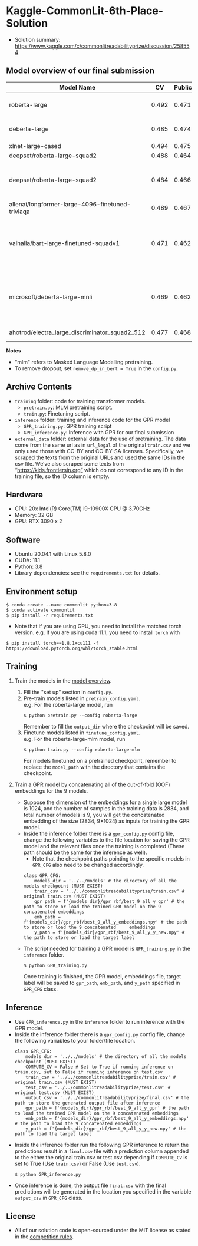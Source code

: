 # Kaggle-CommonLit-6th-Place-Solution

* Solution summary: https://www.kaggle.com/c/commonlitreadabilityprize/discussion/258554

## Model overview of our final submission

| Model Name | CV | Public | Private | notes
| --- | --- | --- | --- | --- |
| roberta-large | 0.492 | 0.471 | 0.471| mlm on training set
| deberta-large | 0.485 |0.474 | 0.476| mlm on training set
| xlnet-large-cased | 0.494 | 0.475 | 0.476| 
| deepset/roberta-large-squad2 | 0.488 | 0.464 | 0.467| 
| deepset/roberta-large-squad2 | 0.484 | 0.466 | 0.464 | mlm on train set and external data
| allenai/longformer-large-4096-finetuned-triviaqa | 0.489 | 0.467 | 0.47 | 
| valhalla/bart-large-finetuned-squadv1 | 0.471 | 0.462 | 0.466 |  mlm on train set and external data, remove dropout
| microsoft/deberta-large-mnli | 0.469 | 0.462 | 0.469 | mlm on train set and external data, remove dropout
| ahotrod/electra_large_discriminator_squad2_512 | 0.477 | 0.468 | 0.468 | remove dropout

**Notes**
* "mlm" refers to Masked Language Modelling pretraining.
* To remove dropout, set `remove_dp_in_bert = True` in the `config.py`.

## Archive Contents
* `training` folder: code for training transformer models.
    - `pretrain.py`: MLM pretraining script.
    - `train.py`: Finetuning script.
* `inference` folder: training and inference code for the GPR model
    - `GPR_training.py`: GPR training script
    - `GPR_inference.py`: Inference with GPR for our final submission
* `external_data` folder: external data for the use of pretraining. The data come from the same url as in `url_legal` of the original `train.csv` and we only used those with CC-BY and CC-BY-SA licenses. Specifically, we scraped the texts from the original URLs and used the same IDs in the csv file. We’ve also scraped some texts from “https://kids.frontiersin.org” which do not correspond to any ID in the training file, so the ID column is empty.

## Hardware
* CPU: 20x Intel(R) Core(TM) i9-10900X CPU @ 3.70GHz
* Memory: 32 GB
* GPU: RTX 3090 x 2

## Software
* Ubuntu 20.04.1 with Linux 5.8.0
* CUDA: 11.1
* Python: 3.8
* Library dependencies: see the `requirements.txt` for details.

## Environment setup
```
$ conda create --name commonlit python=3.8
$ conda activate commonlit
$ pip install -r requirements.txt
```

* Note that if you are using GPU, you need to install the matched torch version. e.g. If you are using cuda 11.1, you need to install `torch` with
```
$ pip install torch==1.8.1+cu111 -f https://download.pytorch.org/whl/torch_stable.html
```

## Training
1. Train the models in the [model overview](#Model-overview-of-our-final-submission).
    1. Fill the "set up" section in `config.py`.
    2. Pre-train models listed in `pretrain_config.yaml`.  
        e.g. For the roberta-large model, run
        ```
        $ python pretrain.py --config roberta-large
        ```
        Remember to fill the `output_dir` where the checkpoint will be saved.
    3. Finetune models listed in `finetune_config.yaml`.   
        e.g. For the roberta-large-mlm model, run
        ```
        $ python train.py --config roberta-large-mlm
        ```
        For models finetuned on a pretrained checkpoint, remember to replace the `model_path` with the directory that contains the checkpoint.

2. Train a GPR model by concatenating all of the out-of-fold (OOF) embeddings for the 9 models.
    - Suppose the dimension of the embeddings for a single large model is 1024, and the number of samples in the training data is 2834, and total number of models is 9, you will get the concatenated embedding of the size (2834, 9*1024) as inputs for training the GPR model.
    - Inside the inference folder there is a `gpr_config.py` config file, change the following variables to the file location for saving the GPR model and the relevant files once the training is completed (These path should be the same for the inference as well).
        - Note that the checkpoint paths pointing to the specific models in `GPR_CFG` also need to be changed accordingly.
      ```
      class GPR_CFG:
          models_dir = '../../models' # the directory of all the models checkpoint (MUST EXIST)
          train_csv = '../../commonlitreadabilityprize/train.csv' # original train.csv (MUST EXIST)
          gpr_path = f'{models_dir}/gpr_rbf/best_9_all_y_gpr' # the path to store or load the trained GPR model on the 9 concatenated embeddings
          emb_path = f'{models_dir}/gpr_rbf/best_9_all_y_embeddings.npy' # the path to store or load the 9 concatenated     embeddings
          y_path = f'{models_dir}/gpr_rbf/best_9_all_y_y_new.npy' # the path to store or load the target label
      ```
    - The script needed for training a GPR model is `GPR_training.py` in the `inference` folder.
      ```
      $ python GPR_training.py
      ```
      Once training is finished, the GPR model, embeddings file, target label will be saved to `gpr_path`, `emb_path`, and `y_path` specified in `GPR_CFG` class.

## Inference
* Use `GPR_inference.py` in the `inference` folder to run inference with the GPR model.
* Inside the inference folder there is a `gpr_config.py` config file, change the following variables to your folder/file location.
    ```
    class GPR_CFG:
        models_dir = '../../models' # the directory of all the models checkpoint (MUST EXIST)
        COMPUTE_CV = False # Set to True if running inference on train.csv, set to False if running inference on test.csv
        train_csv = '../../commonlitreadabilityprize/train.csv' # original train.csv (MUST EXIST)
        test_csv = '../../commonlitreadabilityprize/test.csv' # original test.csv (MUST EXIST)
        output_csv = '../../commonlitreadabilityprize/final.csv' # the path to store the generated output file after inference
        gpr_path = f'{models_dir}/gpr_rbf/best_9_all_y_gpr' # the path to load the trained GPR model on the 9 concatenated embeddings
        emb_path = f'{models_dir}/gpr_rbf/best_9_all_y_embeddings.npy' # the path to load the 9 concatenated embeddings
        y_path = f'{models_dir}/gpr_rbf/best_9_all_y_y_new.npy' # the path to load the target label
    ```
* Inside the inference folder run the following GPR inference to return the predictions result in a `final.csv` file with a prediction column appended to the either the original train.csv or test.csv depending if `COMPUTE_CV` is set to True (Use `train.csv`) or False (Use `test.csv`).
    ```
    $ python GPR_inference.py
    ```
* Once inference is done, the output file `final.csv` with the final predictions will be generated in the location you specified in the variable `output_csv` in `GPR_CFG` class.

## License
* All of our solution code is open-sourced under the MIT license as stated in the [competition rules](https://www.kaggle.com/c/commonlitreadabilityprize/rules).
